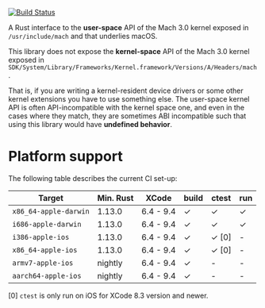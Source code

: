 [![Build Status](https://travis-ci.org/fitzgen/mach.png?branch=master)](https://travis-ci.org/fitzgen/mach)

A Rust interface to the **user-space** API of the Mach 3.0 kernel exposed in
`/usr/include/mach` and that underlies macOS.

This library does not expose the **kernel-space** API of the Mach 3.0 kernel
exposed in
`SDK/System/Library/Frameworks/Kernel.framework/Versions/A/Headers/mach`. 

That is, if you are writing a kernel-resident device drivers or some other
kernel extensions you have to use something else. The user-space kernel API is
often API-incompatible with the kernel space one, and even in the cases where
they match, they are sometimes ABI incompatible such that using this library
would have **undefined behavior**.

# Platform support

The following table describes the current CI set-up:

| Target                | Min. Rust |   XCode   | build | ctest | run |
|-----------------------|-----------|-----------|-------|-------|-----|
| `x86_64-apple-darwin` |  1.13.0   | 6.4 - 9.4 | ✓     | ✓     | ✓   | 
| `i686-apple-darwin`   |  1.13.0   | 6.4 - 9.4 | ✓     | ✓     | ✓   |
| `i386-apple-ios`      |  1.13.0   | 6.4 - 9.4 | ✓     | ✓ [0] | -   |
| `x86_64-apple-ios`    |  1.13.0   | 6.4 - 9.4 | ✓     | ✓ [0] | -   |
| `armv7-apple-ios`     |  nightly  | 6.4 - 9.4 | ✓     | -     | -   |
| `aarch64-apple-ios`   |  nightly  | 6.4 - 9.4 | ✓     | -     | -   |

[0] `ctest` is only run on iOS for XCode 8.3 version and newer.
